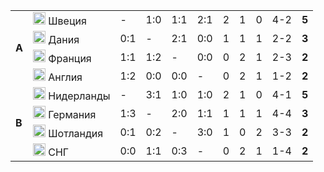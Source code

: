 <!--2021-09-21 01:19:14-->
<table class="g">
<tr><td rowspan=4><b> A</td><td class=col><img width="20px" src="/posts/ЧМ и ЧЕ по футболу/flg/se.svg"> Швеция </td><td>-</td><td>1:0</td><td>1:1</td><td>2:1</td><td>2</td><td>1</td><td>0</td><td>4-2</td><td><b>5</b></td></tr>
<tr><td class=col><img width="20px" src="/posts/ЧМ и ЧЕ по футболу/flg/dk.svg"> Дания </td><td>0:1</td><td>-</td><td>2:1</td><td>0:0</td><td>1</td><td>1</td><td>1</td><td>2-2</td><td><b>3</b></td></tr>
<tr><td class=col><img width="20px" src="/posts/ЧМ и ЧЕ по футболу/flg/fr.svg"> Франция </td><td>1:1</td><td>1:2</td><td>-</td><td>0:0</td><td>0</td><td>2</td><td>1</td><td>2-3</td><td><b>2</b></td></tr>
<tr class=bb><td class=col><img width="20px" src="/posts/ЧМ и ЧЕ по футболу/flg/gb-eng.svg"> Англия</td><td>1:2</td><td>0:0</td><td>0:0</td><td>-</td><td>0</td><td>2</td><td>1</td><td>1-2</td><td><b>2</b></td></tr>

<tr><td rowspan=4><b> B</td><td class=col><img width="20px" src="/posts/ЧМ и ЧЕ по футболу/flg/nl.svg"> Нидерланды </td><td>-</td><td>3:1</td><td>1:0</td><td>1:0</td><td>2</td><td>1</td><td>0</td><td>4-1</td><td><b>5</b></td></tr>
<tr><td class=col><img width="20px" src="/posts/ЧМ и ЧЕ по футболу/flg/de.svg"> Германия </td><td>1:3</td><td>-</td><td>2:0</td><td>1:1</td><td>1</td><td>1</td><td>1</td><td>4-4</td><td><b>3</b></td></tr>
<tr><td class=col><img width="20px" src="/posts/ЧМ и ЧЕ по футболу/flg/gb-sct.svg"> Шотландия </td><td>0:1</td><td>0:2</td><td>-</td><td>3:0</td><td>1</td><td>0</td><td>2</td><td>3-3</td><td><b>2</b></td></tr>
<tr><td class=col><img width="20px" src="/posts/ЧМ и ЧЕ по футболу/flg/CIS.svg"> СНГ </td><td>0:0</td><td>1:1</td><td>0:3</td><td>-</td><td>0</td><td>2</td><td>1</td><td>1-4</td><td><b>2</b></td></tr>
</table>
<p>
